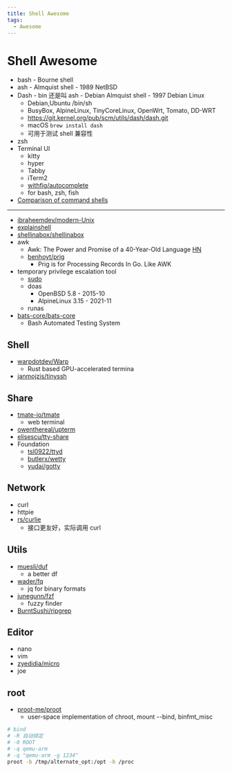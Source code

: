 ```yaml
---
title: Shell Awesome
tags:
  - Awesome
---
```


# Shell Awesome

- bash - Bourne shell
- ash - Almquist shell - 1989 NetBSD
- Dash - bin 还是叫 ash - Debian Almquist shell - 1997 Debian Linux
  - Debian,Ubuntu /bin/sh
  - BusyBox, AlpineLinux, TinyCoreLinux, OpenWrt, Tomato, DD-WRT
  - https://git.kernel.org/pub/scm/utils/dash/dash.git
  - macOS `brew install dash`
  - 可用于测试 shell 兼容性
- zsh
- Terminal UI
  - kitty
  - hyper
  - Tabby
  - iTerm2
  - [withfig/autocomplete](https://github.com/withfig/autocomplete)
  - for bash, zsh, fish
- [Comparison of command shells](https://en.wikipedia.org/wiki/Comparison_of_command_shells)

---

- [ibraheemdev/modern-Unix](https://github.com/ibraheemdev/modern-Unix)
- [explainshell](https://explainshell.com/)
- [shellinabox/shellinabox](https://github.com/shellinabox/shellinabox)
- awk
  - Awk: The Power and Promise of a 40-Year-Old Language [HN](https://news.ycombinator.com/item?id=28441887)
  - [benhoyt/prig](https://github.com/benhoyt/prig)
    - Prig is for Processing Records In Go. Like AWK
- temporary privilege escalation tool
  - [sudo](https://github.com/sudo-project/sudo)
  - doas
    - OpenBSD 5.8 - 2015-10
    - AlpineLinux 3.15 - 2021-11
  - runas
- [bats-core/bats-core](https://github.com/bats-core/bats-core)
  - Bash Automated Testing System

## Shell

- [warpdotdev/Warp](https://github.com/warpdotdev/Warp)
  - Rust based GPU-accelerated termina
- [janmojzis/tinyssh](https://github.com/janmojzis/tinyssh)

## Share

- [tmate-io/tmate](https://github.com/tmate-io/tmate)
  - web terminal
- [owenthereal/upterm](https://github.com/owenthereal/upterm)
- [elisescu/tty-share](https://github.com/elisescu/tty-share)
- Foundation
  - [tsl0922/ttyd](https://github.com/tsl0922/ttyd)
  - [butlerx/wetty](https://github.com/butlerx/wetty)
  - [yudai/gotty](https://github.com/yudai/gotty)

## Network

- curl
- httpie
- [rs/curlie](https://github.com/rs/curlie)
  - 接口更友好，实际调用 curl

## Utils

- [muesli/duf](https://github.com/muesli/duf)
  - a better df
- [wader/fq](https://github.com/wader/fq)
  - jq for binary formats
- [junegunn/fzf](https://github.com/junegunn/fzf)
  - fuzzy finder
- [BurntSushi/ripgrep](https://github.com/BurntSushi/ripgrep)

## Editor

- nano
- vim
- [zyedidia/micro](https://github.com/zyedidia/micro)
- joe

## root

- [proot-me/proot](https://github.com/proot-me/proot)
  - user-space implementation of chroot, mount --bind, binfmt_misc

```bash
# bind
# -R 自动绑定
# -0 ROOT
# -q qemu-arm
# -q "qemu-arm -g 1234"
proot -b /tmp/alternate_opt:/opt -b /proc
```
